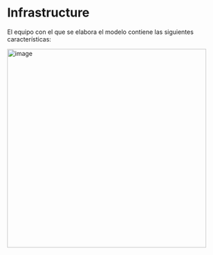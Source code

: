 # Infrastructure

El equipo con el que se elabora el modelo contiene las siguientes características:

<img width="460" alt="image" src="https://user-images.githubusercontent.com/59837975/205522295-a46e7fe8-25d2-406b-b016-400eddb763ed.png">

